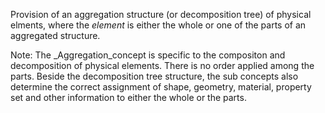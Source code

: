 ﻿Provision of an aggregation structure (or decomposition tree) of physical elments, where the _element_ is either the whole or one of the parts of an aggregated structure.

Note: The _Aggregation_concept is specific to the compositon and decomposition of physical elements. There is no order applied among the parts. Beside the decomposition tree structure, the sub concepts also determine the correct assignment of shape, geometry, material, property set and other information to either the whole or the parts.
